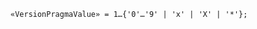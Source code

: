 <!-- This file is generated automatically by infrastructure scripts. Please don't edit by hand. -->

```{ .ebnf .slang-ebnf #VersionPragmaValue }
«VersionPragmaValue» = 1…{'0'…'9' | 'x' | 'X' | '*'};
```
